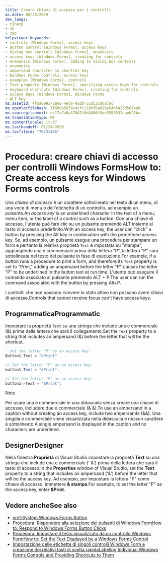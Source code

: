 ```yaml
---
title: Creare chiavi di accesso per i controlli
ms.date: 08/20/2019
dev_langs:
- csharp
- vb
- cpp
helpviewer_keywords:
- controls [Windows Forms], access keys
- Button control [Windows Forms], access keys
- dialog box controls [Windows Forms], mnemonics
- access keys [Windows Forms], creating for controls
- mnemonics [Windows Forms], adding to dialog box controls
- mnemonics
- ampersand character in shortcut key
- Windows Forms controls, access keys
- examples [Windows Forms], controls
- Text property [Windows Forms], specifying access keys for controls
- keyboard shortcuts [Windows Forms], creating for controls
- access keys [Windows Forms], Windows Forms
- ALT key
ms.assetid: 4faa0991-28ec-4eca-91db-51dc2cd6a7ac
ms.openlocfilehash: 7f6b0a5838cacfc1189fba819a54b3423d567ea0
ms.sourcegitcommit: de17a7a0a37042f0d4406f5ae5393531caeb25ba
ms.translationtype: MT
ms.contentlocale: it-IT
ms.lasthandoff: 01/24/2020
ms.locfileid: "76731165"
---
```

# <a name="how-to-create-access-keys-for-windows-forms-controls"></a><span data-ttu-id="9f556-102">Procedura: creare chiavi di accesso per controlli Windows Forms</span><span class="sxs-lookup"><span data-stu-id="9f556-102">How to: Create access keys for Windows Forms controls</span></span>

<span data-ttu-id="9f556-103">Una *chiave di accesso* è un carattere sottolineato nel testo di un menu, di una voce di menu o dell'etichetta di un controllo, ad esempio un pulsante.</span><span class="sxs-lookup"><span data-stu-id="9f556-103">An *access key* is an underlined character in the text of a menu, menu item, or the label of a control such as a button.</span></span> <span data-ttu-id="9f556-104">Con una chiave di accesso, l'utente può fare clic su un pulsante premendo ALT insieme al tasto di accesso predefinito.</span><span class="sxs-lookup"><span data-stu-id="9f556-104">With an access key, the user can "click" a button by pressing the Alt key in combination with the predefined access key.</span></span> <span data-ttu-id="9f556-105">Se, ad esempio, un pulsante esegue una procedura per stampare un form e pertanto la relativa proprietà `Text` è impostata su "stampa", aggiungendo una e commerciale prima della lettera "P", la lettera "P" sarà sottolineata nel testo del pulsante in fase di esecuzione.</span><span class="sxs-lookup"><span data-stu-id="9f556-105">For example, if a button runs a procedure to print a form, and therefore its `Text` property is set to "Print," adding an ampersand before the letter "P" causes the letter "P" to be underlined in the button text at run time.</span></span> <span data-ttu-id="9f556-106">L'utente può eseguire il comando associato al pulsante premendo ALT + P.</span><span class="sxs-lookup"><span data-stu-id="9f556-106">The user can run the command associated with the button by pressing Alt+P.</span></span>

<span data-ttu-id="9f556-107">I controlli che non possono ricevere lo stato attivo non possono avere chiavi di accesso.</span><span class="sxs-lookup"><span data-stu-id="9f556-107">Controls that cannot receive focus can't have access keys.</span></span>

## <a name="programmatic"></a><span data-ttu-id="9f556-108">Programmatica</span><span class="sxs-lookup"><span data-stu-id="9f556-108">Programmatic</span></span>

<span data-ttu-id="9f556-109">Impostare la proprietà `Text` su una stringa che include una e commerciale (&) prima della lettera che sarà il collegamento.</span><span class="sxs-lookup"><span data-stu-id="9f556-109">Set the `Text` property to a string that includes an ampersand (&) before the letter that will be the shortcut.</span></span>

```vb
' Set the letter "P" as an access key.
Button1.Text = "&Print"
```

```csharp
// Set the letter "P" as an access key.
button1.Text = "&Print";
```

```cpp
// Set the letter "P" as an access key.
button1->Text = "&Print";
```

> [!NOTE]
> <span data-ttu-id="9f556-110">Per usare una e commerciale in una didascalia senza creare una chiave di accesso, includere due e commerciale (& &).</span><span class="sxs-lookup"><span data-stu-id="9f556-110">To use an ampersand in a caption without creating an access key, include two ampersands (&&).</span></span> <span data-ttu-id="9f556-111">Una singola e commerciale viene visualizzata nella didascalia e nessun carattere è sottolineato.</span><span class="sxs-lookup"><span data-stu-id="9f556-111">A single ampersand is displayed in the caption and no characters are underlined.</span></span>

## <a name="designer"></a><span data-ttu-id="9f556-112">Designer</span><span class="sxs-lookup"><span data-stu-id="9f556-112">Designer</span></span>

<span data-ttu-id="9f556-113">Nella finestra **Proprietà** di Visual Studio impostare la proprietà **Text** su una stringa che include una e commerciale (' &') prima della lettera che sarà il tasto di accesso.</span><span class="sxs-lookup"><span data-stu-id="9f556-113">In the **Properties** window of Visual Studio, set the **Text** property to a string that includes an ampersand ('&') before the letter that will be the access key.</span></span> <span data-ttu-id="9f556-114">Ad esempio, per impostare la lettera "P" come chiave di accesso, immettere **& stampa**.</span><span class="sxs-lookup"><span data-stu-id="9f556-114">For example, to set the letter "P" as the access key, enter **&Print**.</span></span>

## <a name="see-also"></a><span data-ttu-id="9f556-115">Vedere anche</span><span class="sxs-lookup"><span data-stu-id="9f556-115">See also</span></span>

- <xref:System.Windows.Forms.Button>
- [<span data-ttu-id="9f556-116">Procedura: Rispondere alla selezione dei pulsanti di Windows Form</span><span class="sxs-lookup"><span data-stu-id="9f556-116">How to: Respond to Windows Forms Button Clicks</span></span>](how-to-respond-to-windows-forms-button-clicks.md)
- [<span data-ttu-id="9f556-117">Procedura: Impostare il testo visualizzato da un controllo Windows Form</span><span class="sxs-lookup"><span data-stu-id="9f556-117">How to: Set the Text Displayed by a Windows Forms Control</span></span>](how-to-set-the-text-displayed-by-a-windows-forms-control.md)
- [<span data-ttu-id="9f556-118">Impostazione delle etichette di singoli controlli Windows Form e creazione dei relativi tasti di scelta rapida</span><span class="sxs-lookup"><span data-stu-id="9f556-118">Labeling Individual Windows Forms Controls and Providing Shortcuts to Them</span></span>](labeling-individual-windows-forms-controls-and-providing-shortcuts-to-them.md)
